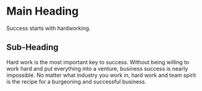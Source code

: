 # Main Heading
Success starts with hardworking.
## Sub-Heading
Hard work is the most important key to success. Without being willing to work hard and put everything into a venture, business success is nearly impossible. No matter what industry you work in, hard work and team spirit is the recipe for a burgeoning and successful business.
